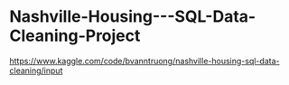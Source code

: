 # Nashville-Housing---SQL-Data-Cleaning-Project

https://www.kaggle.com/code/bvanntruong/nashville-housing-sql-data-cleaning/input
